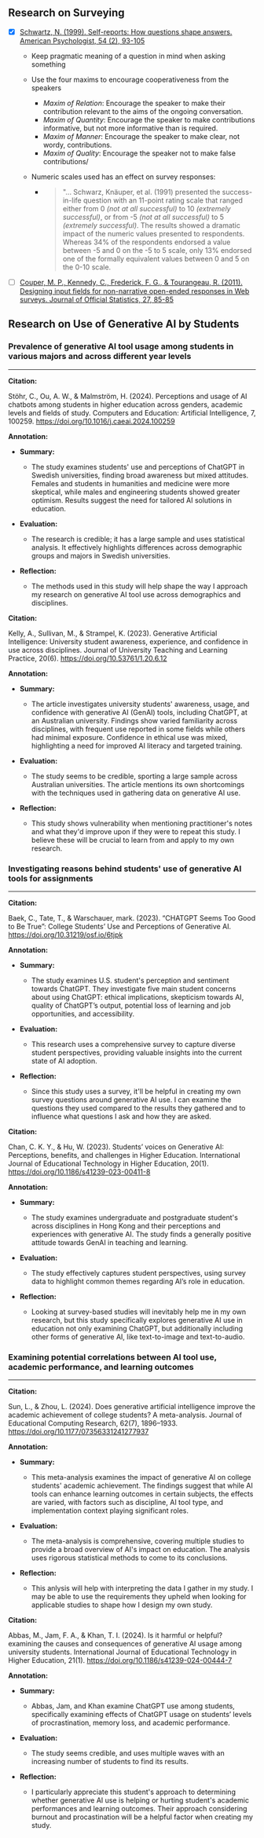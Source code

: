 ## Research on Surveying
- [x] [Schwartz, N. (1999). Self-reports: How questions shape answers. American Psychologist, 54 (2), 93-105](https://cci.drexel.edu/faculty/sgasson/Readings/Schwarz%20%5B1999%5D%20Self-reports%20-%20How%20the%20questions%20shape%20the%20answers.pdf)
   - Keep pragmatic meaning of a question in mind when asking something
   - Use the four maxims to encourage cooperativeness from the speakers
     - *Maxim of Relation*: Encourage the speaker to make their contribution relevant to the aims of the ongoing conversation.
      - *Maxim of Quantity*: Encourage the speaker to make contributions informative, but not more informative than is required.
      - *Maxim of Manner*: Encourage the speaker to make clear, not wordy, contributions.
      - *Maxim of Quality*: Encourage the speaker not to make false contributions/
   - Numeric scales used has an effect on survey responses: 
   
      - >"... Schwarz, Knäuper, et al. (1991) presented the success-in-life question with an 11-point rating scale that ranged either from 0 *(not at all successful)* to 10 *(extremely successful)*, or from -5 *(not at all successful)* to 5 *(extremely successful)*. The results showed a dramatic impact of the numeric values presented to respondents. Whereas 34% of the respondents endorsed a value between -5 and 0 on the -5 to 5 scale, only 13% endorsed one of the formally equivalent values between 0 and 5 on the 0-10 scale.
- [ ] [Couper, M. P., Kennedy, C., Frederick, F. G., & Tourangeau, R. (2011). Designing input fields for non-narrative open-ended responses in Web surveys. Journal of Official Statistics, 27, 85-85](https://www.ncbi.nlm.nih.gov/pmc/articles/PMC3570266/)


## Research on Use of Generative AI by Students
### Prevalence of generative AI tool usage among students in various majors and across different year levels
---
**Citation:**

Stöhr, C., Ou, A. W., & Malmström, H. (2024). Perceptions and usage of AI chatbots among students in higher education across genders, academic levels and fields of study. Computers and Education: Artificial Intelligence, 7, 100259. https://doi.org/10.1016/j.caeai.2024.100259 

**Annotation:**
- **Summary:**
   - The study examines students' use and perceptions of ChatGPT in Swedish universities, finding broad awareness but mixed attitudes. Females and students in humanities and medicine were more skeptical, while males and engineering students showed greater optimism. Results suggest the need for tailored AI solutions in education.

- **Evaluation:**
   - The research is credible; it has a large sample and uses statistical analysis. It effectively highlights differences across demographic groups and majors in Swedish universities.
 
- **Reflection:**
   - The methods used in this study will help shape the way I approach my research on generative AI tool use across demographics and disciplines.



**Citation:**

Kelly, A., Sullivan, M., & Strampel, K. (2023). Generative Artificial Intelligence: University student awareness, experience, and confidence in use across disciplines. Journal of University Teaching and Learning Practice, 20(6). https://doi.org/10.53761/1.20.6.12

**Annotation:**
- **Summary:**
   - The article investigates university students' awareness, usage, and confidence with generative AI (GenAI) tools, including ChatGPT, at an Australian university. Findings show varied familiarity across disciplines, with frequent use reported in some fields while others had minimal exposure. Confidence in ethical use was mixed, highlighting a need for improved AI literacy and targeted training.

- **Evaluation:**
   - The study seems to be credible, sporting a large sample across Australian universities. The article mentions its own shortcomings with the techniques used in gathering data on generative AI use.
 
- **Reflection:**
   - This study shows vulnerability when mentioning practitioner's notes and what they'd improve upon if they were to repeat this study. I believe these will be crucial to learn from and apply to my own research.
 
### Investigating reasons behind students' use of generative AI tools for assignments
---
**Citation:**

Baek, C., Tate, T., & Warschauer,  mark. (2023). “CHATGPT Seems Too Good to Be True”: College Students’ Use and Perceptions of Generative AI. https://doi.org/10.31219/osf.io/6tjpk 

**Annotation:**
- **Summary:**
   - The study examines U.S. student's perception and sentiment towards ChatGPT. They investigate five main student concerns about using ChatGPT: ethical implications, skepticism towards AI, quality of ChatGPT’s output, potential loss of learning and job opportunities, and accessibility.

- **Evaluation:**
   - This research uses a comprehensive survey to capture diverse student perspectives, providing valuable insights into the current state of AI adoption.
 
- **Reflection:**
   - Since this study uses a survey, it'll be helpful in creating my own survey questions around generative AI use. I can examine the questions they used compared to the results they gathered and to influence what questions I ask and how they are asked.



 **Citation:**
 
Chan, C. K. Y., & Hu, W. (2023). Students’ voices on Generative AI: Perceptions, benefits, and challenges in Higher Education. International Journal of Educational Technology in Higher Education, 20(1). https://doi.org/10.1186/s41239-023-00411-8 

**Annotation:**
- **Summary:**
   - The study examines undergraduate and postgraduate student's across disciplines in Hong Kong and their perceptions and experiences with generative AI. The study finds a generally positive attitude towards GenAI in teaching and learning.

- **Evaluation:**
   - The study effectively captures student perspectives, using survey data to highlight common themes regarding AI’s role in education.
 
- **Reflection:**
   - Looking at survey-based studies will inevitably help me in my own research, but this study specifically explores generative AI use in education not only examining ChatGPT, but additionally including other forms of generative AI, like text-to-image and text-to-audio.
 
### Examining potential correlations between AI tool use, academic performance, and learning outcomes
---
 **Citation:**
 
Sun, L., & Zhou, L. (2024). Does generative artificial intelligence improve the academic achievement of college students? A meta-analysis. Journal of Educational Computing Research, 62(7), 1896–1933. https://doi.org/10.1177/07356331241277937 

**Annotation:**
- **Summary:**
   - This meta-analysis examines the impact of generative AI on college students' academic achievement. The findings suggest that while AI tools can enhance learning outcomes in certain subjects, the effects are varied, with factors such as discipline, AI tool type, and implementation context playing significant roles.

- **Evaluation:**
   - The meta-analysis is comprehensive, covering multiple studies to provide a broad overview of AI's impact on education. The analysis uses rigorous statistical methods to come to its conclusions.
 
- **Reflection:**
   - This anlysis will help with interpreting the data I gather in my study. I may be able to use the requirements they upheld when looking for applicable studies to shape how I design my own study.


**Citation:**

Abbas, M., Jam, F. A., & Khan, T. I. (2024). Is it harmful or helpful? examining the causes and consequences of generative AI usage among university students. International Journal of Educational Technology in Higher Education, 21(1). https://doi.org/10.1186/s41239-024-00444-7 

**Annotation:**
- **Summary:**
   - Abbas, Jam, and Khan examine ChatGPT use among students, specifically examining effects of ChatGPT usage on students’ levels of procrastination, memory loss, and academic performance.

- **Evaluation:**
   - The study seems credible, and uses multiple waves with an increasing number of students to find its results.
 
- **Reflection:**
   - I particularly appreciate this student's approach to determining whether generative AI use is helping or hurting student's academic performances and learning outcomes. Their approach considering burnout and procastination will be a helpful factor when creating my study.



